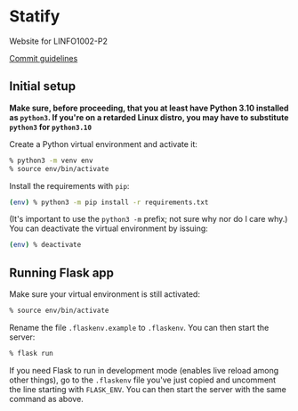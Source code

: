 # Statify
Website for LINFO1002-P2

[Commit guidelines](https://github.com/obsproject/obs-studio/blob/master/CONTRIBUTING.rst#commit-guidelines)

## Initial setup

**Make sure, before proceeding, that you at least have Python 3.10 installed as `python3`. If you're on a retarded Linux distro, you may have to substitute `python3` for `python3.10`**

Create a Python virtual environment and activate it:

```sh
% python3 -m venv env
% source env/bin/activate
```

Install the requirements with `pip`:

```sh
(env) % python3 -m pip install -r requirements.txt
```

(It's important to use the `python3 -m` prefix; not sure why nor do I care why.)
You can deactivate the virtual environment by issuing:

```sh
(env) % deactivate
```

## Running Flask app

Make sure your virtual environment is still activated:

```sh
% source env/bin/activate
```

Rename the file `.flaskenv.example` to `.flaskenv`. You can then start the server:

```sh
% flask run
```

If you need Flask to run in development mode (enables live reload among other things), go to the `.flaskenv` file you've just copied and uncomment the line starting with `FLASK_ENV`. You can then start the server with the same command as above.
